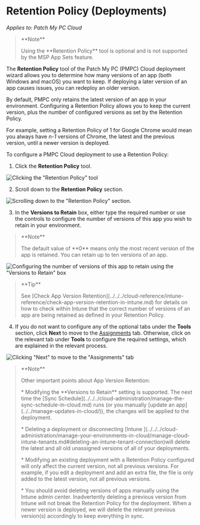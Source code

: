 # Retention Policy (Deployments)

_Applies to: Patch My PC Cloud_

> \*\*Note\*\*
>
> Using the \*\*Retention Policy\*\* tool is optional and is not supported by the MSP App Sets feature.

The **Retention Policy** tool of the Patch My PC (PMPC) Cloud deployment wizard allows you to determine how many versions of an app (both Windows and macOS) you want to keep. If deploying a later version of an app causes issues, you can redeploy an older version.

By default, PMPC only retains the latest version of an app in your environment. Configuring a Retention Policy allows you to keep the current version, plus the number of configured versions as set by the Retention Policy.

For example, setting a Retention Policy of 1 for Google Chrome would mean you always have _n-1_ versions of Chrome, the latest and the previous version, until a newer version is deployed.

To configure a PMPC Cloud deployment to use a Retention Policy:

1. Click the **Retention Policy** tool.

![Clicking the "Retention Policy" tool](../../../../_images/image-\(99\).png)

2. Scroll down to the **Retention Policy** section.

![Scrolling down to the "Retention Policy" section.](../../../../_images/image-\(100\).png)

3. In the **Versions to Retain** box, either type the required number or use the controls to configure the number of versions of this app you wish to retain in your environment.

> \*\*Note\*\*
>
> The default value of \*\*0\*\* means only the most recent version of the app is retained. You can retain up to ten versions of an app.

![Configuring the number of versions of this app to retain using the "Versions to Retain" box](../../../../_images/image-\(61\).png)

> \*\*Tip\*\*
>
> See \[Check App Version Retention]\(../../../cloud-reference/intune-reference/check-app-version-retention-in-intune.md) for details on how to check within Intune that the correct number of versions of an app are being retained as defined in your Retention Policy.

4. If you do not want to configure any of the optional tabs under the **Tools** section, click **Next** to move to the [Assignments](../cloud-assignments-deployment-tab.md) tab. Otherwise, click on the relevant tab under **Tools** to configure the required settings, which are explained in the relevant process.

![Clicking "Next" to move to the "Assignments" tab](../../../../_images/image-\(102\).png)

> \*\*Note\*\*
>
> Other important points about App Version Retention:
>
> \* Modifying the \*\*Versions to Retain\*\* setting is supported. The next time the \[Sync Schedule]\(../../../cloud-administration/manage-the-sync-schedule-in-cloud.md) runs (or you manually \[update an app]\(../../manage-updates-in-cloud/)), the changes will be applied to the deployment.
>
> \* Deleting a deployment or disconnecting \[Intune ]\(../../../cloud-administration/manage-your-environments-in-cloud/manage-cloud-intune-tenants.md#deleting-an-intune-tenant-connection)will delete the latest and all old unassigned versions of all of your deployments.
>
> \* Modifying an existing deployment with a Retention Policy configured will only affect the current version, not all previous versions. For example, if you edit a deployment and add an extra file, the file is only added to the latest version, not all previous versions.
>
> \* You should avoid deleting versions of apps manually using the Intune admin center. Inadvertently deleting a previous version from Intune will not break the Retention Policy for the deployment. When a newer version is deployed, we will delete the relevant previous version(s) accordingly to keep everything in sync.
